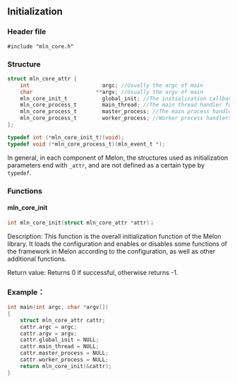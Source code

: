 ## Initialization



### Header file

```
#include "mln_core.h"
```



### Structure

```c
struct mln_core_attr {
    int                       argc; //Usually the argc of main
    char                    **argv; //Usually the argv of main
    mln_core_init_t           global_init; //The initialization callback function is generally used to initialize global variables. The callback will be called after the configuration is loaded.
    mln_core_process_t        main_thread; //The main thread handler function, which we will dive into in the mutli-thread framework section
    mln_core_process_t        master_process; //The main process handler function, which we will dive into in the multi-process framework section
    mln_core_process_t        worker_process; //Worker process handlers, which we'll dive into in the multiprocessing framework section
};

typedef int (*mln_core_init_t)(void);
typedef void (*mln_core_process_t)(mln_event_t *);
```

In general, in each component of Melon, the structures used as initialization parameters end with `_attr`, and are not defined as a certain type by `typedef`.



### Functions



#### mln_core_init

```c
int mln_core_init(struct mln_core_attr *attr)；
```

Description: This function is the overall initialization function of the Melon library. It loads the configuration and enables or disables some functions of the framework in Melon according to the configuration, as well as other additional functions.

Return value: Returns 0 if successful, otherwise returns -1.



### Example：

```c
int main(int argc, char *argv[])
{
    struct mln_core_attr cattr;
    cattr.argc = argc;
    cattr.argv = argv;
    cattr.global_init = NULL;
    cattr.main_thread = NULL;
    cattr.master_process = NULL;
    cattr.worker_process = NULL;
    return mln_core_init(&cattr);
}
```


